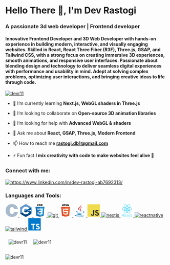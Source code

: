 <h1>Hello There 👋, I'm Dev Rastogi</h1>
<h3>A passionate 3d web developer | Frontend developer</h3>
<h4>Innovative Frontend Developer and 3D Web Developer with hands-on experience in building modern, interactive, and
visually engaging websites. Skilled in React, React Three Fiber (R3F), Three.js, GSAP, and Tailwind CSS, with a strong
focus on creating immersive 3D experiences, smooth animations, and responsive user interfaces. Passionate about
blending design and technology to deliver seamless digital experiences with performance and usability in mind. Adept
at solving complex problems, optimizing user interactions, and bringing creative ideas to life through code.</h4>

<p align="left"> <a href="https://github.com/ryo-ma/github-profile-trophy"><img src="https://github-profile-trophy.vercel.app/?username=devr11" alt="devr11" /></a> </p>

- 🌱 I’m currently learning **Next.js, WebGL shaders in Three.js**

- 👯 I’m looking to collaborate on **Open-source 3D animation libraries**

- 🤝 I’m looking for help with **Advanced WebGL & shaders**

- 💬 Ask me about **React, GSAP, Three.js, Modern Frontend**

- 📫 How to reach me **rastogi.db1@gmail.com**

- ⚡ Fun fact **I mix creativity with code to make websites feel alive 🚀**

<h3 align="left">Connect with me:</h3>
<p align="left">
<a href="https://www.linkedin.com/in/dev-rastogi-ab7692313/" target="blank"><img align="center" src="https://raw.githubusercontent.com/rahuldkjain/github-profile-readme-generator/master/src/images/icons/Social/linked-in-alt.svg" alt="https://www.linkedin.com/in/dev-rastogi-ab7692313/" height="30" width="40" /></a>
</p>

<h3 align="left">Languages and Tools:</h3>
<p align="left"> <a href="https://www.cprogramming.com/" target="_blank" rel="noreferrer"> <img src="https://raw.githubusercontent.com/devicons/devicon/master/icons/c/c-original.svg" alt="c" width="40" height="40"/> </a> <a href="https://www.w3schools.com/cpp/" target="_blank" rel="noreferrer"> <img src="https://raw.githubusercontent.com/devicons/devicon/master/icons/cplusplus/cplusplus-original.svg" alt="cplusplus" width="40" height="40"/> </a> <a href="https://www.w3schools.com/css/" target="_blank" rel="noreferrer"> <img src="https://raw.githubusercontent.com/devicons/devicon/master/icons/css3/css3-original-wordmark.svg" alt="css3" width="40" height="40"/> </a> <a href="https://git-scm.com/" target="_blank" rel="noreferrer"> <img src="https://www.vectorlogo.zone/logos/git-scm/git-scm-icon.svg" alt="git" width="40" height="40"/> </a> <a href="https://www.w3.org/html/" target="_blank" rel="noreferrer"> <img src="https://raw.githubusercontent.com/devicons/devicon/master/icons/html5/html5-original-wordmark.svg" alt="html5" width="40" height="40"/> </a> <a href="https://www.java.com" target="_blank" rel="noreferrer"> <img src="https://raw.githubusercontent.com/devicons/devicon/master/icons/java/java-original.svg" alt="java" width="40" height="40"/> </a> <a href="https://developer.mozilla.org/en-US/docs/Web/JavaScript" target="_blank" rel="noreferrer"> <img src="https://raw.githubusercontent.com/devicons/devicon/master/icons/javascript/javascript-original.svg" alt="javascript" width="40" height="40"/> </a> <a href="https://nextjs.org/" target="_blank" rel="noreferrer"> <img src="https://cdn.worldvectorlogo.com/logos/nextjs-2.svg" alt="nextjs" width="40" height="40"/> </a> <a href="https://reactjs.org/" target="_blank" rel="noreferrer"> <img src="https://raw.githubusercontent.com/devicons/devicon/master/icons/react/react-original-wordmark.svg" alt="react" width="40" height="40"/> </a> <a href="https://reactnative.dev/" target="_blank" rel="noreferrer"> <img src="https://reactnative.dev/img/header_logo.svg" alt="reactnative" width="40" height="40"/> </a> <a href="https://tailwindcss.com/" target="_blank" rel="noreferrer"> <img src="https://www.vectorlogo.zone/logos/tailwindcss/tailwindcss-icon.svg" alt="tailwind" width="40" height="40"/> </a> <a href="https://www.typescriptlang.org/" target="_blank" rel="noreferrer"> <img src="https://raw.githubusercontent.com/devicons/devicon/master/icons/typescript/typescript-original.svg" alt="typescript" width="40" height="40"/> </a> </p>

<div style="display: flex; flex-direction: row; margin-bottom: 20px;">
    <img align="left" style="margin: 10px;" src="https://github-readme-stats.vercel.app/api/top-langs?username=devr11&show_icons=true&locale=en&layout=compact&theme=dark" alt="devr11" />
    <img align="center" style="margin: 10px;" src="https://github-readme-stats.vercel.app/api?username=devr11&&include_all_commits=true&count_private=true&show_icons=true&locale=en&theme=dark" alt="devr11" />
</div>

<div align="left">
    <img src="https://github-readme-streak-stats.herokuapp.com/?user=devr11&theme=dark" alt="devr11" />
</div>
